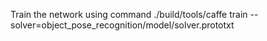 Train the network using command ./build/tools/caffe train --solver=object_pose_recognition/model/solver.prototxt
